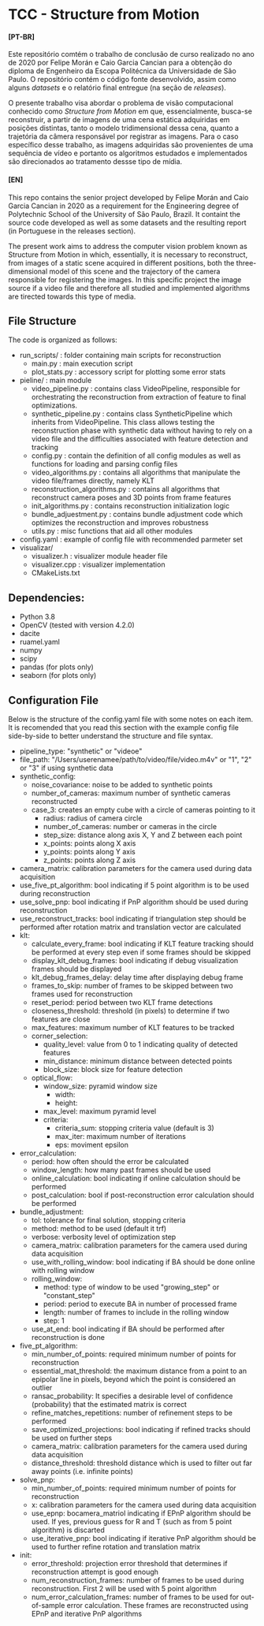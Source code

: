# TCC - Structure from Motion

#### [PT-BR]
Este repositório comtém o trabalho de conclusão de curso realizado no ano de 2020 por Felipe Morán e Caio Garcia Cancian para a obtenção do diploma de Engenheiro da Escopa Politécnica da Universidade de São Paulo. O repositório contém o código fonte desenvolvido, assim como alguns _datasets_ e o relatório final entregue (na seção de _releases_).

O presente trabalho visa abordar o problema de visão computacional conhecido como _Structure from Motion_ em que, essencialmente, busca-se reconstruir, a partir de imagens de uma cena estática adquiridas em posições distintas, tanto o modelo tridimensional dessa cena, quanto a trajetória da câmera responsável por registrar as imagens. Para o caso específico desse trabalho, as imagens adquiridas são provenientes de uma sequência de vídeo e portanto os algoritmos estudados e implementados são direcionados ao tratamento dessse tipo de mídia. 

 
#### [EN]
This repo contains the senior project developed by Felipe Morán and Caio Garcia Cancian in 2020 as a requirement for the Engineering degree of Polytechnic School of the University of São Paulo, Brazil. It containt the source code developed as well as some datasets and the resulting report (in Portuguese in the releases section). 

The present work aims to address the computer vision problem known as Structure from Motion in which, essentially, it is necessary to reconstruct, from images of a static scene acquired in different positions, both the three-dimensional model of this scene and the trajectory of the camera responsible for registering the images. In this specific project the image source if a video file and therefore all studied and implemented algorithms are tirected towards this type of media.

## File Structure
The code is organized as follows:

- run_scripts/ : folder containing main scripts for reconstruction
    - main.py : main execution script
    - plot_stats.py : accessory script for plotting some error stats
- pieline/ : main module
    - video_pipeline.py : contains class VideoPipeline, responsible for orchestrating the reconstruction from extraction of feature to final optimizations.
    - synthetic_pipeline.py : contains class SyntheticPipeline which inherits from VideoPipeline. This class allows testing the reconstruction phase with synthetic data without having to rely on a video file and the difficulties associated with feature detection and tracking 
    - config.py : contain the definition of all config modules as well as functions for loading and parsing config files
    - video_algorithms.py : contains all algorithms that manipulate the video file/frames directly, namely KLT
    - reconstruction_algorithms.py : contains all algorithms that reconstruct camera poses and 3D points from frame features
    - init_algorithms.py : contains reconstruction initialization logic
    - bundle_adjuestment.py : contains bundle adjustment code which optimizes the reconstruction and improves robustness 
    - utils.py : misc functions that aid all other modules 
- config.yaml : example of config file with recommended parmeter set
- visualizar/
    - visualizer.h : visualizer module header file
    - visualizer.cpp : visualizer implementation
    - CMakeLists.txt
    
## Dependencies:
- Python 3.8
- OpenCV (tested with version 4.2.0)
- dacite
- ruamel.yaml
- numpy
- scipy
- pandas (for plots only)
- seaborn (for plots only)

## Configuration File

Below is the structure of the config.yaml file with some notes on each item. It is recomended that you read this section with the example config file side-by-side to better understand the structure and file syntax.

- pipeline_type: "synthetic" or "videoe"
- file_path: "/Users/userenamee/path/to/video/file/video.m4v" or "1", "2" or "3" if using synthetic data
- synthetic_config:
    - noise_covariance: noise to be added to synthetic points
    - number_of_cameras: maximum number of synthetic cameras reconstructed
    - case_3: creates an empty cube with a circle of cameras pointing to it
        - radius: radius of camera circle
        - number_of_cameras: number or cameras in the circle
        - step_size: distance along axis X, Y and Z between each point
        - x_points: points along X axis
        - y_points: points along Y axis
        - z_points: points along Z axis
- camera_matrix: calibration parameters for the camera used during data acquisition
- use_five_pt_algorithm: bool indicating if 5 point algorithm is to be used during reconstruction 
- use_solve_pnp: bool indicating if PnP algorithm should be used during reconstruction
- use_reconstruct_tracks: bool indicating if triangulation step should be performed after rotation matrix and translation vector are calculated
- klt:
    - calculate_every_frame: bool indicating if KLT feature tracking should be performed at every step even if some frames should be skipped
    - display_klt_debug_frames: bool indicating if debug visualization frames should be displayed 
    - klt_debug_frames_delay: delay time after displaying debug frame
    - frames_to_skip: number of frames to be skipped between two frames used for reconstruction
    - reset_period: period between two KLT frame detections
    - closeness_threshold: threshold (in pixels) to determine if two features are close
    - max_features: maximum number of KLT features to be tracked
    - corner_selection:
        - quality_level: value from 0 to 1 indicating quality of detected features
        - min_distance: minimum distance between detected points
        - block_size: block size for feature detection
    - optical_flow:
        - window_size: pyramid window size
            - width: 
            - height: 
        - max_level: maximum pyramid level
        - criteria:
            - criteria_sum: stopping criteria value (default is 3)
            - max_iter: maximum number of iterations
            - eps: moviment epsilon
- error_calculation:
    - period: how often should the error be calculated
    - window_length: how many past frames should be used
    - online_calculation: bool indicating if online calculation should be performed 
    - post_calculation: bool if post-reconstruction error calculation should be performed
- bundle_adjustment:
    - tol: tolerance for final solution, stopping criteria
    - method: method to be used (default it trf)
    - verbose: verbosity level of optimization step
    - camera_matrix: calibration parameters for the camera used during data acquisition
    - use_with_rolling_window: bool indicating if BA should be done online with rolling window
    - rolling_window:
        - method: type of window to be used "growing_step" or "constant_step"
        - period: period to execute BA in number of processed frame
        - length: number of frames to include in the rolling window
        - step: 1 
    - use_at_end: bool indicating if BA should be performed after reconstruction is done
- five_pt_algorithm:
    - min_number_of_points: required minimum number of points for reconstruction 
    - essential_mat_threshold: the maximum distance from a point to an epipolar line in pixels, beyond which the point is considered an outlier
    - ransac_probability: It specifies a desirable level of confidence (probability) that the estimated matrix is correct
    - refine_matches_repetitions: number of refinement steps to be performed
    - save_optimized_projections: bool indicating if refined tracks should be used on further steps 
    - camera_matrix: calibration parameters for the camera used during data acquisition
    - distance_threshold: threshold distance which is used to filter out far away points (i.e. infinite points)
- solve_pnp:
    - min_number_of_points: required minimum number of points for reconstruction
    - x: calibration parameters for the camera used during data acquisition
    - use_epnp: bocamera_matriol indicating if EPnP algorithm should be used. If yes, previous guess for R and T (such as from 5 point algorithm) is discarted
    - use_iterative_pnp: bool indicating if iterative PnP algorithm should be used to further refine rotation and translation matrix
- init:
    - error_threshold: projection error threshold that determines if reconstruction attempt is good enough  
    - num_reconstruction_frames: number of frames to be used during reconstruction. First 2 will be used with 5 point algorithm
    - num_error_calculation_frames: number of frames to be used for out-of-sample error calculation. These frames are reconstructed using EPnP and iterative PnP algorithms 

    